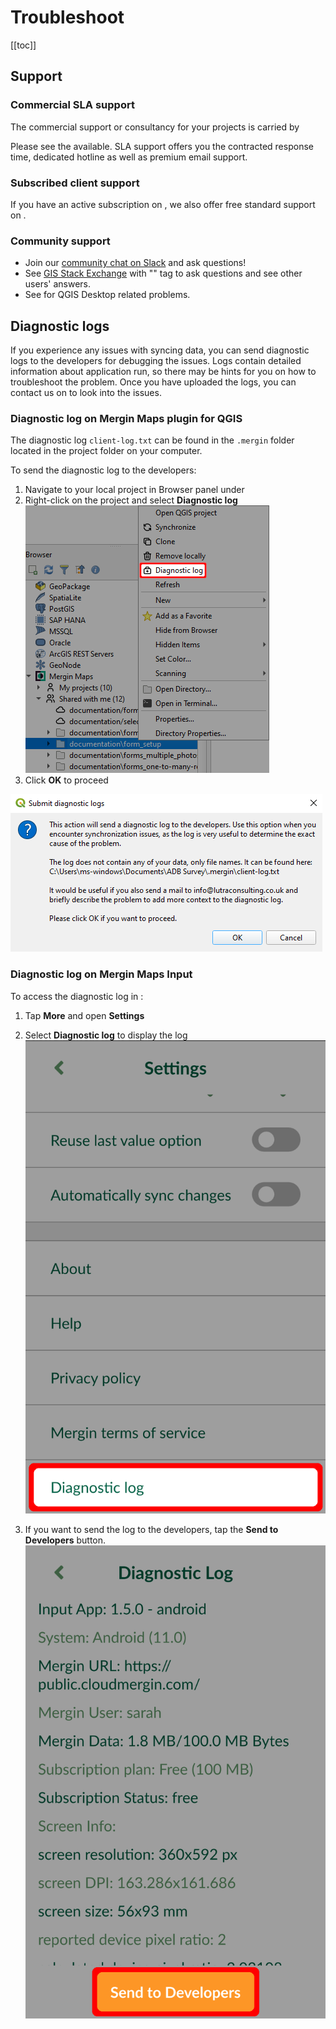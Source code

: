 # Troubleshoot

[[toc]]

## Support

### Commercial SLA support

The commercial support or consultancy for your projects is carried by <LutraConsultingWeb />

<PublicImage src="logo_lutra.svg" />
    
Please see the <LutraConsultingWeb id="support/" desc="support packages" /> available. SLA support offers you the contracted response time, dedicated hotline as well as premium email support.

### Subscribed client support

If you have an active subscription on <MainDomainNameLink />, we also offer free standard support on <MerginMapsEmail id="support" />.

### Community support
- Join our [community chat on Slack](https://merginmaps.com/community/join) and ask questions!
- See [GIS Stack Exchange](https://gis.stackexchange.com/questions/tagged/lutra-input-app) with "<NoSpellcheck id=" lutra-input-app" />" tag to ask questions and see other users' answers.
- See <QGISHelp ver="3.22" link="user_manual/index.html" text="QGIS documentation" /> for QGIS Desktop related problems.


## Diagnostic logs

If you experience any issues with syncing data, you can send diagnostic logs to the developers for debugging the issues. Logs contain detailed information about application run, so there may be hints for you on how to troubleshoot the problem. Once you have uploaded the logs, you can contact us on <MerginMapsEmail id="support" /> to look into the issues.

### Diagnostic log on Mergin Maps plugin for QGIS  

The diagnostic log `client-log.txt` can be found in the `.mergin` folder located in the project folder on your computer.

To send the diagnostic log to the developers:
1. Navigate to your local project in Browser panel under <QGISPluginName />
2. Right-click on the project and select **Diagnostic log**
![Plugin Logs](./qgis-logs.png)
3. Click **OK** to proceed

![Plugin Logs](./plugin-logs.png)

### Diagnostic log on Mergin Maps Input
To access the diagnostic log in <MobileAppName />:
1. Tap **More** and open **Settings** 
2. Select **Diagnostic log** to display the log
![Input Logs](./input-logs.png)

3. If you want to send the log to the developers, tap the **Send to Developers** button.
![Input Logs](./input-logs2.png)

